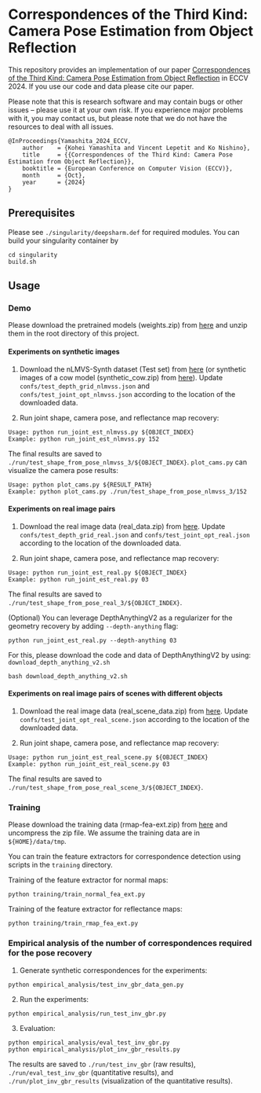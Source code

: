 # Correspondences of the Third Kind: Camera Pose Estimation from Object Reflection

This repository provides an implementation of our paper [Correspondences of the Third Kind: Camera Pose Estimation from Object Reflection](https://vision.ist.i.kyoto-u.ac.jp/research/3rdcorr/) in ECCV 2024. If you use our code and data please cite our paper.

Please note that this is research software and may contain bugs or other issues – please use it at your own risk. If you experience major problems with it, you may contact us, but please note that we do not have the resources to deal with all issues.

```
@InProceedings{Yamashita_2024_ECCV,
    author    = {Kohei Yamashita and Vincent Lepetit and Ko Nishino},
    title     = {{Correspondences of the Third Kind: Camera Pose Estimation from Object Reflection}},
    booktitle = {European Conference on Computer Vision (ECCV)},
    month     = {Oct},
    year      = {2024}
}
```

## Prerequisites

Please see ``./singularity/deepsharm.def`` for required modules. You can build your singularity container by
```
cd singularity
build.sh
```


## Usage

### Demo

Please download the pretrained models (weights.zip) from [here](https://drive.google.com/drive/folders/1ipsx8mZ9ZEf_x4sGVfEwIaor0hm8sgAs?usp=sharing) and unzip them in the root directory of this project. 

#### Experiments on synthetic images

1. Download the nLMVS-Synth dataset (Test set) from [here](https://github.com/kyotovision-public/nLMVS-Net) (or synthetic images of a cow model (synthetic_cow.zip) from [here](https://drive.google.com/drive/folders/1ipsx8mZ9ZEf_x4sGVfEwIaor0hm8sgAs?usp=sharing)). Update ``confs/test_depth_grid_nlmvss.json`` and ``confs/test_joint_opt_nlmvss.json`` according to the location of the downloaded data.

2. Run joint shape, camera pose, and reflectance map recovery:
```
Usage: python run_joint_est_nlmvss.py ${OBJECT_INDEX}
Example: python run_joint_est_nlmvss.py 152
```

The final results are saved to ``./run/test_shape_from_pose_nlmvss_3/${OBJECT_INDEX}``. ``plot_cams.py`` can visualize the camera pose results:
```
Usage: python plot_cams.py ${RESULT_PATH}
Example: python plot_cams.py ./run/test_shape_from_pose_nlmvss_3/152
```

#### Experiments on real image pairs

1. Download the real image data (real_data.zip) from [here](https://drive.google.com/drive/folders/1ipsx8mZ9ZEf_x4sGVfEwIaor0hm8sgAs?usp=sharing). Update ``confs/test_depth_grid_real.json`` and ``confs/test_joint_opt_real.json`` according to the location of the downloaded data.

2. Run joint shape, camera pose, and reflectance map recovery:
```
Usage: python run_joint_est_real.py ${OBJECT_INDEX}
Example: python run_joint_est_real.py 03
```

The final results are saved to ``./run/test_shape_from_pose_real_3/${OBJECT_INDEX}``.

(Optional) You can leverage DepthAnythingV2 as a regularizer for the geometry recovery by adding ``--depth-anything`` flag:
```
python run_joint_est_real.py --depth-anything 03
```
For this, please download the code and data of DepthAnythingV2 by using: ``download_depth_anything_v2.sh``
```
bash download_depth_anything_v2.sh
```


#### Experiments on real image pairs of scenes with different objects

1. Download the real image data (real_scene_data.zip) from [here](https://drive.google.com/drive/folders/1ipsx8mZ9ZEf_x4sGVfEwIaor0hm8sgAs?usp=sharing). Update ``confs/test_joint_opt_real_scene.json`` according to the location of the downloaded data.

2. Run joint shape, camera pose, and reflectance map recovery:
```
Usage: python run_joint_est_real_scene.py ${OBJECT_INDEX}
Example: python run_joint_est_real_scene.py 03
```

The final results are saved to ``./run/test_shape_from_pose_real_scene_3/${OBJECT_INDEX}``.

### Training

Please download the training data (rmap-fea-ext.zip) from [here](https://drive.google.com/drive/folders/1ipsx8mZ9ZEf_x4sGVfEwIaor0hm8sgAs?usp=sharing) and uncompress the zip file. We assume the training data are in ``${HOME}/data/tmp``.

You can train the feature extractors for correspondence detection using scripts in the ``training`` directory.

Training of the feature extractor for normal maps:
```
python training/train_normal_fea_ext.py
```

Training of the feature extractor for reflectance maps:
```
python training/train_rmap_fea_ext.py
```


### Empirical analysis of the number of correspondences required for the pose recovery

1. Generate synthetic correspondences for the experiments:
```
python empirical_analysis/test_inv_gbr_data_gen.py
```

2. Run the experiments:
```
python empirical_analysis/run_test_inv_gbr.py
```

3. Evaluation:
```
python empirical_analysis/eval_test_inv_gbr.py
python empirical_analysis/plot_inv_gbr_results.py
```

The results are saved to ``./run/test_inv_gbr`` (raw results), ``./run/eval_test_inv_gbr`` (quantitative results), and ``./run/plot_inv_gbr_results`` (visualization of the quantitative results).
